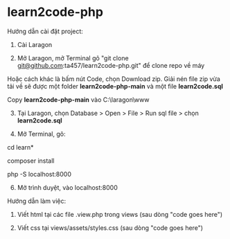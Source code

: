 # learn2code-php

Hướng dẫn cài đặt project:

1. Cài Laragon

2. Mở Laragon, mở Terminal gõ "git clone git@github.com:ta457/learn2code-php.git" để clone repo về máy

Hoặc cách khác là bấm nút Code, chọn Download zip. Giải nén file zip vừa tải về sẽ được một folder **learn2code-php-main** và một file **learn2code.sql**

Copy **learn2code-php-main** vào C:\laragon\www

3. Tại Laragon, chọn Database > Open > File > Run sql file > chọn **learn2code.sql**

4. Mở Terminal, gõ:

cd learn*

composer install

php -S localhost:8000

6. Mở trình duyệt, vào localhost:8000

Hướng dẫn làm việc:

1. Viết html tại các file .view.php trong views (sau dòng "code goes here")

2. Viết css tại views/assets/styles.css (sau dòng "code goes here")

